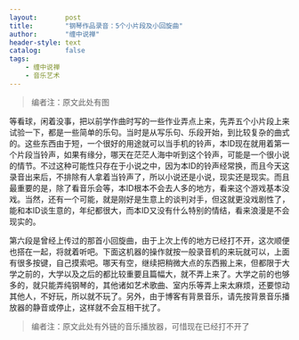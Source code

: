 ```yaml
---
layout:       post
title:        "钢琴作品录音：5个小片段及小回旋曲"
author:       "缠中说禅"
header-style: text
catalog:      false
tags:
    - 缠中说禅
    - 音乐艺术
---
```


> 编者注：原文此处有图



等看球，闲着没事，把以前学作曲时写的一些作业弄点上来，先弄五个小片段上来试验一下，都是一些简单的乐句。当时是从写乐句、乐段开始，到比较复杂的曲式的。这些东西由于短，一个很好的用途就可以当手机的铃声，本ID现在就用着第一个片段当铃声，如果有缘分，哪天在茫茫人海中听到这个铃声，可能是一个很小说的情节。不过这种可能性只存在于小说之中，因为本ID的铃声经常换，而且今天这录音出来后，不排除有人拿着当铃声了，所以小说还是小说，现实还是现实。而且最重要的是，除了看音乐会等，本ID根本不会去人多的地方，看来这个游戏基本没戏。当然，还有一个可能，就是刚好是生意上的谈判对手，但这就更没戏剧性了，能和本ID谈生意的，年纪都很大，而本ID又没有什么特别的情结，看来浪漫是不会现实的。



第六段是曾经上传过的那首小回旋曲，由于上次上传的地方已经打不开，这次顺便也搭在一起，将就着听吧。下面这机器的操作就按一般录音机的来玩就可以，上面有很多按键，自己摸索吧。哪天有空，继续把稍微大点的东西搬上来，但都限于大学之前的，大学以及之后的都比较重要且篇幅大，就不弄上来了。大学之前的也够多的，就只能弄纯钢琴的，其他诸如艺术歌曲、室内乐等弄上来太麻烦，还要惊动其他人，不好玩，所以就不玩了。另外，由于博客有背景音乐，请先按背景音乐播放器的静音或停止，这样就不会互相干扰了。



> 编者注：原文此处有外链的音乐播放器，可惜现在已经打不开了
